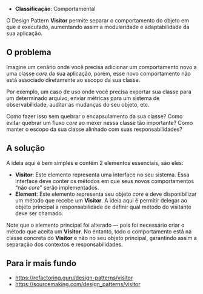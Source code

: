 - **Classificação**: Comportamental

O Design Pattern **Visitor** permite separar o comportamento do objeto em que é executado, aumentando assim a modularidade e adaptabilidade da sua aplicação.

## O problema

Imagine um cenário onde você precisa adicionar um comportamento novo a uma classe *core* da sua aplicação, porém, esse novo comportamento não está associado diretamente ao escopo da sua classe. 

Por exemplo, um caso de uso onde você precisa exportar sua classe para um determinado arquivo, enviar métricas para um sistema de observabilidade, auditar as mudanças do seu objeto, etc.

Como fazer isso sem quebrar o encapsulamento da sua classe? Como evitar quebrar um fluxo *core* ao mexer nessa classe tão importante? Como manter o escopo da sua classe alinhado com suas responsabilidades?

## A solução

A ideia aqui é bem simples e contém 2 elementos essenciais, são eles:

- **Visitor**: Este elemento representa uma interface no seu sistema. Essa interface deve conter os métodos em que seus novos comportamentos “não *core*” serão implementados.
- **Element**: Este elemento representa seu objeto *core* e deve disponibilizar um método que recebe um **Visitor**. A ideia aqui é permitir delegar ao objeto principal a responsabilidade de definir qual método do visitante deve ser chamado.

Note que o elemento principal foi alterado — pois foi necessário criar o método que aceita um **Visitor**. No entanto, todo o comportamento está na classe concreta do **Visitor** e não no seu objeto principal, garantindo assim a separação dos contextos e responsabilidades.

## Para ir mais fundo

- <https://refactoring.guru/design-patterns/visitor>
- <https://sourcemaking.com/design_patterns/visitor>
